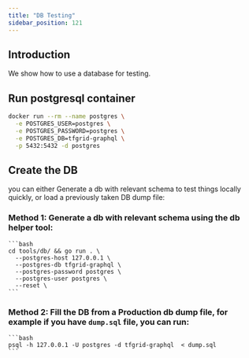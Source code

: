 ```yaml
---
title: "DB Testing"
sidebar_position: 121
---
```




## Introduction

We show how to use a database for testing.

## Run postgresql container
    
  ```bash
  docker run --rm --name postgres \
    -e POSTGRES_USER=postgres \
    -e POSTGRES_PASSWORD=postgres \
    -e POSTGRES_DB=tfgrid-graphql \
    -p 5432:5432 -d postgres
  ```

## Create the DB
you can either Generate a db with relevant schema to test things locally quickly, or load a previously taken DB dump file:

### Method 1: Generate a db with relevant schema using the db helper tool:

    ```bash
    cd tools/db/ && go run . \
      --postgres-host 127.0.0.1 \
      --postgres-db tfgrid-graphql \
      --postgres-password postgres \
      --postgres-user postgres \
      --reset \
    ```

### Method 2: Fill the DB from a Production db dump file, for example if you have `dump.sql` file, you can run: 

    ```bash
    psql -h 127.0.0.1 -U postgres -d tfgrid-graphql  < dump.sql
    ```
